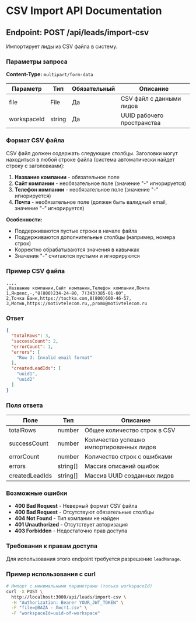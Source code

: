 # CSV Import API Documentation

## Endpoint: POST /api/leads/import-csv

Импортирует лиды из CSV файла в систему.

### Параметры запроса

**Content-Type:** `multipart/form-data`

| Параметр | Тип | Обязательный | Описание |
|----------|-----|--------------|----------|
| file | File | Да | CSV файл с данными лидов |
| workspaceId | string | Да | UUID рабочего пространства |

### Формат CSV файла

CSV файл должен содержать следующие столбцы. Заголовки могут находиться в любой строке файла (система автоматически найдет строку с заголовками):

1. **Название компании** - обязательное поле
2. **Сайт компании** - необязательное поле (значение "-" игнорируется)
3. **Телефон компании** - необязательное поле (значение "-" игнорируется)
4. **Почта** - необязательное поле (должен быть валидный email, значение "-" игнорируется)

**Особенности:**
- Поддерживаются пустые строки в начале файла
- Поддерживаются дополнительные столбцы (например, номера строк)
- Корректно обрабатываются значения в кавычках
- Значения "-" считаются пустыми и игнорируются

### Пример CSV файла

```csv
,,,,
,Название компании,Сайт компании,Телефон компании,Почта
1,Яндекс,-,"8(800)234-24-80, 7(343)385-01-00",
2,Точка Банк,https://tochka.com,8(800)600-46-57,
3,Мотив,https://motivtelecom.ru,,promo@motivtelecom.ru
```

### Ответ

```json
{
  "totalRows": 3,
  "successCount": 2,
  "errorCount": 1,
  "errors": [
    "Row 3: Invalid email format"
  ],
  "createdLeadIds": [
    "uuid1",
    "uuid2"
  ]
}
```

### Поля ответа

| Поле | Тип | Описание |
|------|-----|----------|
| totalRows | number | Общее количество строк в CSV |
| successCount | number | Количество успешно импортированных лидов |
| errorCount | number | Количество строк с ошибками |
| errors | string[] | Массив описаний ошибок |
| createdLeadIds | string[] | Массив UUID созданных лидов |

### Возможные ошибки

- **400 Bad Request** - Неверный формат CSV файла
- **400 Bad Request** - Отсутствуют обязательные столбцы
- **404 Not Found** - Тип компании не найден
- **401 Unauthorized** - Отсутствует авторизация
- **403 Forbidden** - Недостаточно прав доступа

### Требования к правам доступа

Для использования этого endpoint требуется разрешение `leadManage`.

### Пример использования с curl

```bash
# Импорт с минимальными параметрами (только workspaceId)
curl -X POST \
  http://localhost:3000/api/leads/import-csv \
  -H "Authorization: Bearer YOUR_JWT_TOKEN" \
  -F "file=@BAZA - Лист1.csv" \
  -F "workspaceId=uuid-of-workspace"
```
